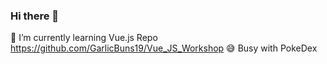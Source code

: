 ### Hi there 👋
🌱 I’m currently learning Vue.js Repo https://github.com/GarlicBuns19/Vue_JS_Workshop
😅 Busy with PokeDex

<!--
**GarlicBuns19/GarlicBuns19** is a ✨ _special_ ✨ repository because its `README.md` (this file) appears on your GitHub profile.

Here are some ideas to get you started:

- 🔭 I’m currently working on ...
- 🌱 I’m currently learning Vue.js Repo https://github.com/GarlicBuns19/Vue_JS_Workshop
- 👯 I’m looking to collaborate on ...
- 🤔 I’m looking for help with ...
- 💬 Ask me about ...
- 📫 How to reach me: ...
- 😄 Pronouns: ...
- ⚡ Fun fact: ...
-->

